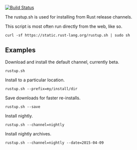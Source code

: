 [![Build Status](https://travis-ci.org/rust-lang/rustup.svg?branch=master)](https://travis-ci.org/rust-lang/rustup)

The rustup.sh is used for installing from Rust release channels.

This script is most often run directly from the web, like so.

```
curl -sf https://static.rust-lang.org/rustup.sh | sudo sh
```

## Examples

Download and install the default channel, currently beta.

```
rustup.sh
```

Install to a particular location.

```
rustup.sh --prefix=my/install/dir
```

Save downloads for faster re-installs.

```
rustup.sh --save
```

Install nightly.

```
rustup.sh --channel=nightly
```

Install nightly archives.

```
rustup.sh --channel=nightly --date=2015-04-09
```
